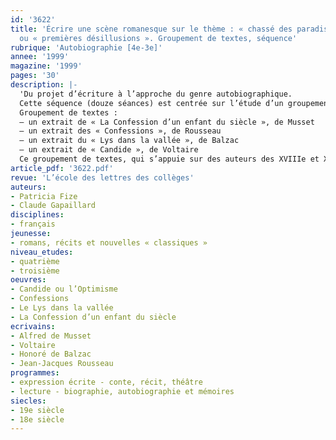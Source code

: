 ```yaml
---
id: '3622'
title: 'Écrire une scène romanesque sur le thème : « chassé des paradis de l’enfance »
  ou « premières désillusions ». Groupement de textes, séquence'
rubrique: 'Autobiographie [4e-3e]'
annee: '1999'
magazine: '1999'
pages: '30'
description: |-
  'Du projet d’écriture à l’approche du genre autobiographique.
  Cette séquence (douze séances) est centrée sur l’étude d’un groupement de textes et pensée dans une constante interaction entre lecture et écriture.
  Groupement de textes :
  – un extrait de « La Confession d’un enfant du siècle », de Musset
  – un extrait des « Confessions », de Rousseau
  – un extrait du « Lys dans la vallée », de Balzac
  – un extrait de « Candide », de Voltaire
  Ce groupement de textes, qui s’appuie sur des auteurs des XVIIIe et XIXe siècles, peut permettre d’approcher la problématique de l’autobiographie étudiée en troisième.'
article_pdf: '3622.pdf'
revue: 'L’école des lettres des collèges'
auteurs:
- Patricia Fize
- Claude Gapaillard
disciplines:
- français
jeunesse:
- romans, récits et nouvelles « classiques »
niveau_etudes:
- quatrième
- troisième
oeuvres:
- Candide ou l’Optimisme
- Confessions
- Le Lys dans la vallée
- La Confession d’un enfant du siècle
ecrivains:
- Alfred de Musset
- Voltaire
- Honoré de Balzac
- Jean-Jacques Rousseau
programmes:
- expression écrite - conte, récit, théâtre
- lecture - biographie, autobiographie et mémoires
siecles:
- 19e siècle
- 18e siècle
---
```

